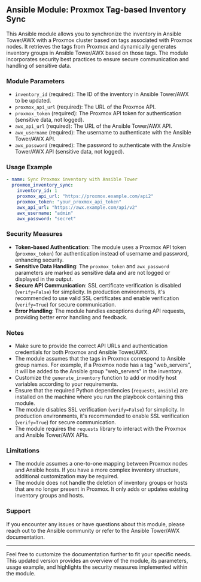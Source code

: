 ## Ansible Module: Proxmox Tag-based Inventory Sync

This Ansible module allows you to synchronize the inventory in Ansible Tower/AWX with a Proxmox cluster based on tags associated with Proxmox nodes. It retrieves the tags from Proxmox and dynamically generates inventory groups in Ansible Tower/AWX based on those tags. The module incorporates security best practices to ensure secure communication and handling of sensitive data.

### Module Parameters

- `inventory_id` (required): The ID of the inventory in Ansible Tower/AWX to be updated.
- `proxmox_api_url` (required): The URL of the Proxmox API.
- `proxmox_token` (required): The Proxmox API token for authentication (sensitive data, not logged).
- `awx_api_url` (required): The URL of the Ansible Tower/AWX API.
- `awx_username` (required): The username to authenticate with the Ansible Tower/AWX API.
- `awx_password` (required): The password to authenticate with the Ansible Tower/AWX API (sensitive data, not logged).

### Usage Example

```yaml
- name: Sync Proxmox inventory with Ansible Tower
  proxmox_inventory_sync:
    inventory_id: 1
    proxmox_api_url: "https://proxmox.example.com/api2"
    proxmox_token: "your_proxmox_api_token"
    awx_api_url: "https://awx.example.com/api/v2"
    awx_username: "admin"
    awx_password: "secret"
```

### Security Measures

- **Token-based Authentication**: The module uses a Proxmox API token (`proxmox_token`) for authentication instead of username and password, enhancing security.
- **Sensitive Data Handling**: The `proxmox_token` and `awx_password` parameters are marked as sensitive data and are not logged or displayed in the output.
- **Secure API Communication**: SSL certificate verification is disabled (`verify=False`) for simplicity. In production environments, it's recommended to use valid SSL certificates and enable verification (`verify=True`) for secure communication.
- **Error Handling**: The module handles exceptions during API requests, providing better error handling and feedback.

### Notes

- Make sure to provide the correct API URLs and authentication credentials for both Proxmox and Ansible Tower/AWX.
- The module assumes that the tags in Proxmox correspond to Ansible group names. For example, if a Proxmox node has a tag "web_servers", it will be added to the Ansible group "web_servers" in the inventory.
- Customize the `generate_inventory` function to add or modify host variables according to your requirements.
- Ensure that the required Python dependencies (`requests`, `ansible`) are installed on the machine where you run the playbook containing this module.
- The module disables SSL verification (`verify=False`) for simplicity. In production environments, it's recommended to enable SSL verification (`verify=True`) for secure communication.
- The module requires the `requests` library to interact with the Proxmox and Ansible Tower/AWX APIs.

### Limitations

- The module assumes a one-to-one mapping between Proxmox nodes and Ansible hosts. If you have a more complex inventory structure, additional customization may be required.
- The module does not handle the deletion of inventory groups or hosts that are no longer present in Proxmox. It only adds or updates existing inventory groups and hosts.

### Support

If you encounter any issues or have questions about this module, please reach out to the Ansible community or refer to the Ansible Tower/AWX documentation.

______________________________________________________________________

Feel free to customize the documentation further to fit your specific needs. This updated version provides an overview of the module, its parameters, usage example, and highlights the security measures implemented within the module.
